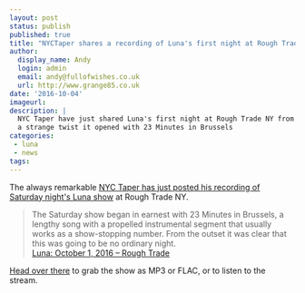 ```yaml
---
layout: post
status: publish
published: true
title: "NYCTaper shares a recording of Luna's first night at Rough Trade NY"
author:
  display_name: Andy
  login: admin
  email: andy@fullofwishes.co.uk
  url: http://www.grange85.co.uk
date: '2016-10-04'
imageurl: 
description: |
  NYC Taper have just shared Luna's first night at Rough Trade NY from a couple of days ago, in
  a strange twist it opened with 23 Minutes in Brussels
categories:
 - luna
 - news
tags:
---
```

<p class="lead">The always remarkable <a href="http://www.nyctaper.com/2016/10/luna-october-1-2016-rough-trade/">NYC Taper has just posted his recording of Saturday night's Luna show</a> at Rough Trade NY.</p>

<blockquote>The Saturday show began in earnest with 23 Minutes in Brussels, a lengthy song with a propelled instrumental segment that usually works as a show-stopping number. From the outset it was clear that this was going to be no ordinary night.
<footer><a href="http://www.nyctaper.com/2016/10/luna-october-1-2016-rough-trade/">Luna: October 1, 2016 – Rough Trade</a></footer>
</blockquote>

<p><a href="http://www.nyctaper.com/2016/10/luna-october-1-2016-rough-trade/">Head over there</a> to grab the show as MP3 or FLAC, or to listen to the stream.</p>

